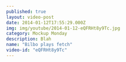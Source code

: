 ```yaml
---
published: true
layout: video-post
date: 2014-01-12T17:55:29.000Z
img: img/youtube/2014-01-12-eQFRHt8y9Tc.jpg
category: Mockup Monday
description: Blah
name: "Bilbo plays fetch"
video-id: "eQFRHt8y9Tc"
---
```


